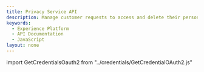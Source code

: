 ```yaml
---
title: Privacy Service API
description: Manage customer requests to access and delete their personal data.
keywords: 
  - Experience Platform
  - API Documentation
  - JavaScript
layout: none
--- 
```


import GetCredentialsOauth2 from "../credentials/GetCredentialOAuth2.js"

<GetCredentialsOauth2 />

<RedoclyAPIBlock disableSearch="true" ctrlFHijack="false" src="/experience-platform-apis/swagger-specs/privacy-service.yaml"/>
